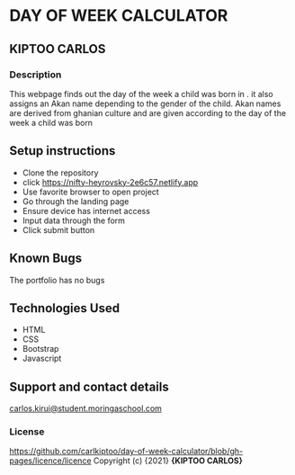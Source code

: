 # DAY OF WEEK CALCULATOR
## KIPTOO CARLOS
### Description
This webpage finds out the day of the week a child was born in .
it also assigns an Akan name depending to the gender of the child.
Akan names are derived from ghanian culture and are given according to the day of the week a child was born
## Setup instructions
* Clone the repository
* click https://nifty-heyrovsky-2e6c57.netlify.app
* Use favorite browser to open project
* Go through the landing page
* Ensure device has internet access
* Input data through the form
* Click submit button
## Known Bugs
The portfolio has no bugs
## Technologies Used
* HTML
* CSS
* Bootstrap
* Javascript
## Support and contact details
carlos.kirui@student.moringaschool.com
### License
https://github.com/carlkiptoo/day-of-week-calculator/blob/gh-pages/licence/licence
Copyright (c) {2021} **{KIPTOO CARLOS}**
